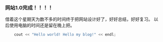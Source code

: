 ### 网站1.0完成！！！！

借着这个星期天为数不多的时间终于把网站设计好了，好好总结，好好复习。
以后使用电脑的时间还是留在晚上把。
```cpp
    cout << "Hello world! Hello my blog!" << endl;
```
